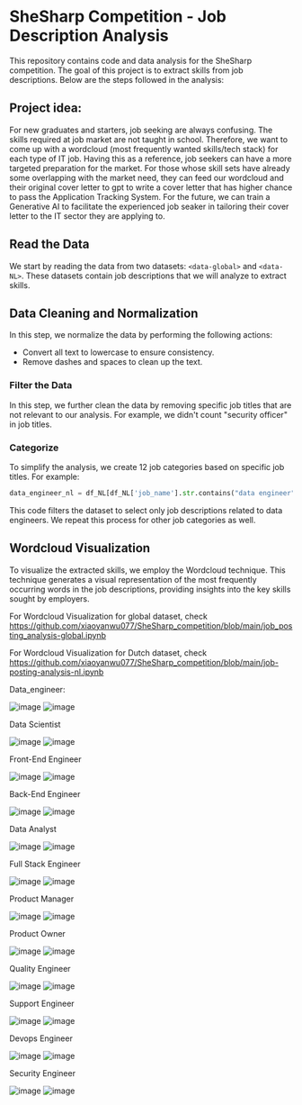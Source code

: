 # SheSharp Competition - Job Description Analysis

This repository contains code and data analysis for the SheSharp competition. The goal of this project is to extract skills from job descriptions. Below are the steps followed in the analysis:

## Project idea: 
For new graduates and starters, job seeking are always confusing. The skills required at job market are not taught in school. Therefore, we want to come up with a wordcloud (most frequently wanted skills/tech stack) for each type of IT job. Having this as a reference, job seekers can have a more targeted preparation for the market. For those whose skill sets have already some overlapping with the market need, they can feed our wordcloud and their original cover letter to gpt to write a cover letter that has higher chance to pass the Application Tracking System. For the future, we can train a Generative AI to facilitate the experienced job seaker in tailoring their cover letter to the IT sector they are applying to.


## Read the Data
We start by reading the data from two datasets: `<data-global>` and `<data-NL>`. These datasets contain job descriptions that we will analyze to extract skills.

## Data Cleaning and Normalization
In this step, we normalize the data by performing the following actions:
- Convert all text to lowercase to ensure consistency.
- Remove dashes and spaces to clean up the text.

### Filter the Data
In this step, we further clean the data by removing specific job titles that are not relevant to our analysis. For example, we didn't count "security officer" in job titles.

### Categorize 
To simplify the analysis, we create 12 job categories based on specific job titles. For example:
```python
data_engineer_nl = df_NL[df_NL['job_name'].str.contains("data engineer")] 
```
This code filters the dataset to select only job descriptions related to data engineers. We repeat this process for other job categories as well.

## Wordcloud Visualization
To visualize the extracted skills, we employ the Wordcloud technique. This technique generates a visual representation of the most frequently occurring words in the job descriptions, providing insights into the key skills sought by employers.

For Wordcloud Visualization for global dataset, check https://github.com/xiaoyanwu077/SheSharp_competition/blob/main/job_posting_analysis-global.ipynb

For Wordcloud Visualization for Dutch dataset, check https://github.com/xiaoyanwu077/SheSharp_competition/blob/main/job-posting-analysis-nl.ipynb

Data_engineer:

![image](https://github.com/xiaoyanwu077/SheSharp_competition/assets/56236129/0118b9d3-0709-441e-b40f-17d0d0b51843)
![image](https://github.com/xiaoyanwu077/SheSharp_competition/assets/56236129/50feeef4-928b-4f6a-bb61-14a4903d6087)


Data Scientist

![image](https://github.com/xiaoyanwu077/SheSharp_competition/assets/56236129/e20435ac-38a5-466d-8e16-dbb09c637328)
![image](https://github.com/xiaoyanwu077/SheSharp_competition/assets/56236129/6a8d8f2a-08db-424d-ae30-bf97e6e3691a)


Front-End Engineer

![image](https://github.com/xiaoyanwu077/SheSharp_competition/assets/56236129/dc0fafed-8dfe-45d5-815d-a60071df4a20)
![image](https://github.com/xiaoyanwu077/SheSharp_competition/assets/56236129/7597756d-5d29-4ffe-b53d-6216c2ef2e12)


Back-End Engineer

![image](https://github.com/xiaoyanwu077/SheSharp_competition/assets/56236129/dcfaa8e3-65c1-414c-b023-61403ab9bcb3)
![image](https://github.com/xiaoyanwu077/SheSharp_competition/assets/56236129/9293aef3-37f9-48cf-afe6-76f925de2791)


Data Analyst

![image](https://github.com/xiaoyanwu077/SheSharp_competition/assets/56236129/b45412e0-77af-4dc5-8631-67e9c85dd142)
![image](https://github.com/xiaoyanwu077/SheSharp_competition/assets/56236129/3392b7d7-d35d-484c-8780-3bd29056df62)


Full Stack Engineer

![image](https://github.com/xiaoyanwu077/SheSharp_competition/assets/56236129/9d5e2d7e-53fc-4ef9-b4b2-f14693ffbd1f)
![image](https://github.com/xiaoyanwu077/SheSharp_competition/assets/56236129/078f9630-92c1-4364-891c-e8a57c618443)


Product Manager

![image](https://github.com/xiaoyanwu077/SheSharp_competition/assets/56236129/f39bf800-5990-485f-86e8-00819b826225)
![image](https://github.com/xiaoyanwu077/SheSharp_competition/assets/56236129/5338406b-ddcc-43a6-b85d-d99c2552b67a)


Product Owner

![image](https://github.com/xiaoyanwu077/SheSharp_competition/assets/56236129/4146adb5-e860-49b4-8a82-c6865299a777)
![image](https://github.com/xiaoyanwu077/SheSharp_competition/assets/56236129/8b30c9d8-0ae5-4d7a-b3cf-3b01b0987c0b)


Quality Engineer

![image](https://github.com/xiaoyanwu077/SheSharp_competition/assets/56236129/fd43b1b7-4f72-4c49-ab1c-bf39b814d7f4)
![image](https://github.com/xiaoyanwu077/SheSharp_competition/assets/56236129/286789de-bf10-434e-b931-66ecbeca6bb4)


Support Engineer

![image](https://github.com/xiaoyanwu077/SheSharp_competition/assets/56236129/cecdb3fc-c332-479d-8060-781d0cb7d0fb)
![image](https://github.com/xiaoyanwu077/SheSharp_competition/assets/56236129/7c2104e8-cd61-451b-915a-a35590aa13ff)


Devops Engineer

![image](https://github.com/xiaoyanwu077/SheSharp_competition/assets/56236129/56379fcc-6331-4339-ba0f-459e1d9fd759)
![image](https://github.com/xiaoyanwu077/SheSharp_competition/assets/56236129/276e6e0f-4924-4ff7-bfbd-55b4b035eb4e)


Security Engineer

![image](https://github.com/xiaoyanwu077/SheSharp_competition/assets/56236129/6e6d0452-e36d-41b3-acce-cf2f02d5da9e)
![image](https://github.com/xiaoyanwu077/SheSharp_competition/assets/56236129/23a40f0b-7071-4860-95b4-bdb2818038ce)


